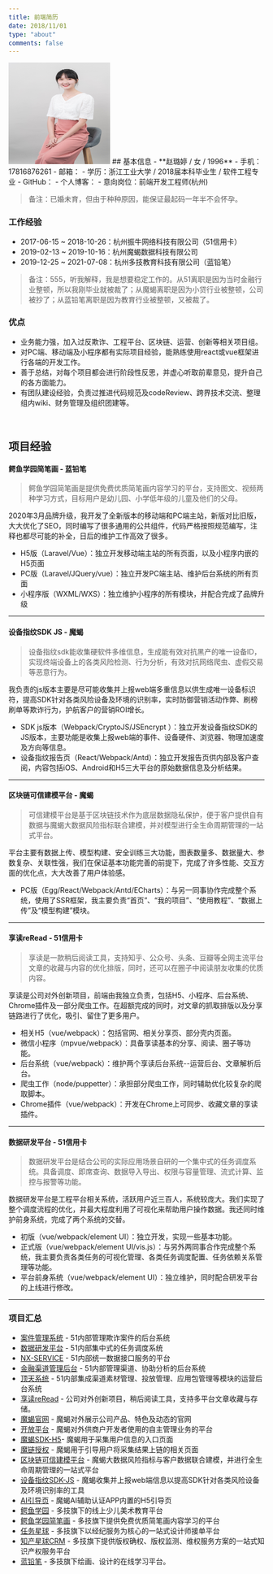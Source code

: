 ```yaml
---
title: 前端简历
date: 2018/11/01
type: "about"
comments: false
---
```


<img src="../image/work/resume_2021.jpg" width="200" height="200">
## 基本信息
- **赵璐婷 / 女 / 1996**
- 手机：17816876261
- 邮箱：<zhaoluting1996@foxmail.com>
- 学历：浙江工业大学 / 2018届本科毕业生 / 软件工程专业
- GitHub：<https://github.com/zhaoluting>
- 个人博客：<https://zhaoluting.github.io>
- 意向岗位：前端开发工程师(杭州)

> 备注：已婚未育，但由于种种原因，能保证最起码一年半不会怀孕。

### 工作经验
- 2017-06-15 ~ 2018-10-26：杭州振牛网络科技有限公司（51信用卡）
- 2019-02-13 ~ 2019-10-16：杭州魔蝎数据科技有限公司
- 2019-12-25 ~ 2021-07-08：杭州多技教育科技有限公司（蓝铅笔）

> 备注：555，听我解释，我是想要稳定工作的。从51离职是因为当时金融行业整顿，所以我刚毕业就被裁了；从魔蝎离职是因为小贷行业被整顿，公司被抄了；从蓝铅笔离职是因为教育行业被整顿，又被裁了。

### 优点
- 业务能力强，加入过反欺诈、工程平台、区块链、运营、创新等相关项目组。
- 对PC端、移动端及小程序都有实际项目经验，能熟练使用react或vue框架进行各端的开发工作。
- 善于总结，对每个项目都会进行阶段性反思，并虚心听取前辈意见，提升自己的各方面能力。
- 有团队建设经验，负责过推进代码规范及codeReview、跨界技术交流、整理组内wiki、财务管理及组织团建等。

<br/>

## 项目经验
#### 鳄鱼学园简笔画 - 蓝铅笔

> 鳄鱼学园简笔画是提供免费优质简笔画内容学习的平台，支持图文、视频两种学习方式，目标用户是幼儿园、小学低年级的儿童及他们的父母。

2020年3月品牌升级，我开发了全新版本的移动端和PC端主站，新版对比旧版，大大优化了SEO，同时编写了很多通用的公共组件，代码严格按照规范编写，注释也都尽可能的补全，日后的维护工作高效了很多。

- H5版（Laravel/Vue）：独立开发移动端主站的所有页面，以及小程序内嵌的H5页面
- PC版（Laravel/JQuery/vue）：独立开发PC端主站、维护后台系统的所有页面
- 小程序版（WXML/WXS）：独立维护小程序的所有模块，并配合完成了品牌升级

---

#### 设备指纹SDK JS - 魔蝎

> 设备指纹sdk能收集硬软件多维信息，生成能有效对抗黑产的唯一设备ID，实现终端设备上的各类风险检测、行为分析，有效对抗网络爬虫、虚假交易等恶意行为。

我负责的js版本主要是尽可能收集并上报web端多重信息以供生成唯一设备标识符，提高SDK针对各类风险设备及环境的识别率，实时防御营销活动作弊、刷榜刷单等欺诈行为，护航客户的营销ROI增长。

- SDK js版本（Webpack/CryptoJS/JSEncrypt ）：独立开发设备指纹SDK的JS版本，主要功能是收集上报web端的事件、设备硬件、浏览器、物理加速度及方向等信息。
- 设备指纹报告页（React/Webpack/Antd）：独立开发报告页供内部及客户查阅，内容包括iOS、Android和H5三大平台的原始数据信息及分析结果。

---

#### 区块链可信建模平台 - 魔蝎

> 可信建模平台是基于区块链技术作为底层数据隐私保护，便于客户提供自有数据与魔蝎大数据风险指标联合建模，并对模型进行全生命周期管理的一站式平台。

平台主要有数据上传、模型构建、安全训练三大功能，图表数量多、数据量大、参数复杂、关联性强，我们在保证基本功能完善的前提下，完成了许多性能、交互方面的优化点，大大改善了用户体验感。

- PC版（Egg/React/Webpack/Antd/ECharts）：与另一同事协作完成整个系统，使用了SSR框架，我主要负责“首页”、“我的项目”、“使用教程”、“数据上传”及“模型构建”模块。

---

#### 享读reRead - 51信用卡

> 享读是一款稍后阅读工具，支持知乎、公众号、头条、豆瓣等全网主流平台文章的收藏与内容的优化排版，同时，还可以在圈子中阅读朋友收集的优质内容。

享读是公司对外创新项目，前端由我独立负责，包括H5、小程序、后台系统、Chrome插件及一部分爬虫工作。在超额完成的同时，对文章的抓取排版以及分享链路进行了优化，吸引、留住了更多用户。

- 相关H5（vue/webpack）：包括官网、相关分享页、部分壳内页面。
- 微信小程序（mpvue/webpack）：具备享读基本的分享、阅读、圈子等功能。
- 后台系统（vue/webpack）：维护两个享读后台系统--运营后台、文章解析后台。
- 爬虫工作（node/puppetter）：承担部分爬虫工作，同时辅助优化较复杂的爬取脚本。
- Chrome插件（vue/webpack）：开发在Chrome上可同步、收藏文章的享读插件。

---

#### 数据研发平台 - 51信用卡

> 数据研发平台是结合公司的实际应用场景自研的一个集中式的任务调度系统。具备调度、即席查询、数据导入导出、权限与容量管理、流式计算、监控与报警等功能。

数据研发平台是工程平台相关系统，活跃用户近三百人，系统较庞大。我们实现了整个调度流程的优化，并最大程度利用了可视化来帮助用户操作数据。我还同时维护前身系统，完成了两个系统的交替。  

- 初版（vue/webpack/element UI）：独立开发，实现一些基本功能。
- 正式版（vue/webpack/element UI/vis.js）：与另外两同事合作完成整个系统，我主要负责各类任务的可视化管理、各类任务调度配置、任务依赖关系管理等功能。
- 平台前身系统（vue/webpack/element UI）：独立维护，同时配合研发平台的上线进行修改。

--- 

### 项目汇总
- [案件管理系统](https://zhaoluting.github.io/goodbye51/#案件管理系统) - 51内部管理欺诈案件的后台系统
- [数据研发平台](https://zhaoluting.github.io/goodbye51/#数据研发平台) - 51内部集中式的任务调度系统
- [NX-SERVICE](https://zhaoluting.github.io/goodbye51/#NX-SERVICE) - 51内部统一数据接口服务的平台
- [金融渠道管理后台](https://zhaoluting.github.io/goodbye51/#金融渠道管理后台) - 51内部管理渠道、协助分析的后台系统
- [顶天系统](https://zhaoluting.github.io/goodbye51/#顶天系统) - 51内部集成渠道素材管理、投放管理、应用包管理等模块的运营后台系统
- [享读reRead](https://zhaoluting.github.io/goodbye51/#享读reRead) - 公司对外创新项目，稍后阅读工具，支持多平台文章收藏与存储。
- [魔蝎官网](https://zhaoluting.github.io/goodbyeMoxie/#魔蝎官网) - 魔蝎对外展示公司产品、特色及动态的官网
- [开放平台](https://zhaoluting.github.io/goodbyeMoxie/#开放平台) - 魔蝎对外供商户开发者使用的自主管理业务的平台
- [魔蝎SDK-H5](https://zhaoluting.github.io/goodbyeMoxie/#魔蝎SDK-H5)- 魔蝎用于采集用户信息的入口页面
- [魔链授权](https://zhaoluting.github.io/goodbyeMoxie/#魔链授权) - 魔蝎用于引导用户将采集结果上链的相关页面
- [区块链可信建模平台](https://zhaoluting.github.io/goodbyeMoxie/#区块链可信建模平台) - 魔蝎大数据风险指标与客户数据联合建模，并进行全生命周期管理的一站式平台
- [设备指纹SDK-JS](https://zhaoluting.github.io/goodbyeMoxie/#设备指纹SDK-JS) - 魔蝎收集并上报web端信息以提高SDK针对各类风险设备及环境识别率的工具
- [AI引导页](https://zhaoluting.github.io/goodbyeMoxie/#AI引导页) - 魔蝎AI辅助认证APP内置的H5引导页
- [鳄鱼学园](https://zhaoluting.github.io/goodbyeLanqb/#鳄鱼学园) - 多技旗下的线上少儿美术教育平台
- [鳄鱼学园简笔画](https://zhaoluting.github.io/goodbyeLanqb/#鳄鱼学园简笔画) - 多技旗下提供免费优质简笔画内容学习的平台
- [任务星球](https://zhaoluting.github.io/goodbyeLanqb/#任务星球) - 多技旗下以经纪服务为核心的一站式设计师接单平台
- [知产星球CRM](https://zhaoluting.github.io/goodbyeLanqb/#知产星球CRM) - 多技旗下提供版权确权、版权监测、维权服务方案的一站式知识产权服务平台
- [蓝铅笔](https://zhaoluting.github.io/goodbyeLanqb/#蓝铅笔) - 多技旗下绘画、设计的在线学习平台。

